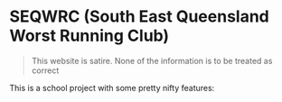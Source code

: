 # SEQWRC (South East Queensland Worst Running Club)

> This website is satire. None of the information is to be treated as correct

This is a school project with some pretty nifty features:
